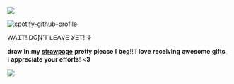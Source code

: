 ![](https://komarev.com/ghpvc/?username=ghostlyvamps&color=303030&style=plastic&label=𖤐) 


[![spotify-github-profile](https://spotify-github-profile.kittinanx.com/api/view?uid=31nkywcxedvxgneeo25mapb5xez4&cover_image=true&theme=novatorem&show_offline=true&background_color=121212&interchange=false&bar_color=53b14f&bar_color_cover=false)](https://spotify-github-profile.kittinanx.com/api/view?uid=31nkywcxedvxgneeo25mapb5xez4&redirect=true)

ᎳᎪᏆᎢ! ᎠOƝ'Ꭲ ᏞᎬᎪᏙᎬ ᎩᎬᎢ! ↓

𝐝𝐫𝐚𝐰 𝐢𝐧 𝐦𝐲 [𝐬𝐭𝐫𝐚𝐰𝐩𝐚𝐠𝐞](https://ghostyvamps.straw.page) 𝐩𝐫𝐞𝐭𝐭𝐲 𝐩𝐥𝐞𝐚𝐬𝐞 𝐢 𝐛𝐞𝐠!! 𝐢 𝐥𝐨𝐯𝐞 𝐫𝐞𝐜𝐞𝐢𝐯𝐢𝐧𝐠 𝐚𝐰𝐞𝐬𝐨𝐦𝐞 𝐠𝐢𝐟𝐭𝐬, 𝐢 𝐚𝐩𝐩𝐫𝐞𝐜𝐢𝐚𝐭𝐞 𝐲𝐨𝐮𝐫 𝐞𝐟𝐟𝐨𝐫𝐭𝐬! <𝟑

![](https://media1.tenor.com/m/Y3XKMYgvjhMAAAAC/gaming-meme.gif)
